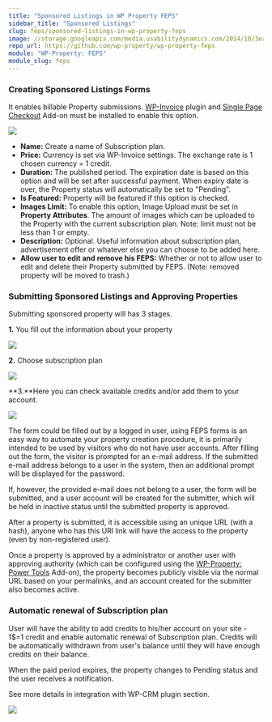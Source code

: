 ```yaml
---
title: "Sponsored Listings in WP Property FEPS"
sidebar_title: "Sponsored Listings"
slug: feps/sponsored-listings-in-wp-property-feps
image: //storage.googleapis.com/media.usabilitydynamics.com/2014/10/3ea55b73-wpproperty-extension-feps-icon-300x300.png
repo_url: https://github.com/wp-property/wp-property-feps
module: "WP-Property: FEPS"
module_slug: feps
---
```


### Creating Sponsored Listings Forms

It enables billable Property submissions. [WP-Invoice](https://www.usabilitydynamics.com/product/wp-invoice) plugin and [Single Page Checkout](https://www.usabilitydynamics.com/product/wp-invoice-single-page-checkout) Add-on must be installed to enable this option.

![](https://storage.googleapis.com/media.usabilitydynamics.com/2014/10/db28449a-wpp.feps_.screen2.png)

*   **Name:** Create a name of Subscription plan.
*   **Price:** Currency is set via WP-Invoice settings. The exchange rate is 1 chosen currency = 1 credit.
*   **Duration:** The published period. The expiration date is based on this option and will be set after successful payment. When expiry date is over, the Property status will automatically be set to "Pending".
*   **Is Featured:** Property will be featured if this option is checked.
*   **Images Limit:** To enable this option, Image Upload must be set in **Property Attributes**. The amount of images which can be uploaded to the Property with the current subscription plan. Note: limit must not be less than 1 or empty.
*   **Description:** Optional. Useful information about subscription plan, advertisement offer or whatever else you can choose to be added here.
*   **Allow user to edit and remove his FEPS:** Whether or not to allow user to edit and delete their Property submitted by FEPS. (Note: removed property will be moved to trash.)





### Submitting Sponsored Listings and Approving Properties

Submitting sponsored property will has 3 stages.

**1.** You fill out the information about your property

![](https://storage.googleapis.com/media.usabilitydynamics.com/2011/10/feps-step1.png)

**2.** Сhoose subscription plan

![](https://storage.googleapis.com/media.usabilitydynamics.com/2011/10/feps-step2.png)

**3.**Here you can check available credits and/or add them to your account.

![](https://storage.googleapis.com/media.usabilitydynamics.com/2011/10/feps-step3.png)

The form could be filled out by a logged in user, using FEPS forms is an easy way to automate your property creation procedure, it is primarily intended to be used by visitors who do not have user accounts. After filling out the form, the visitor is prompted for an e-mail address. If the submitted e-mail address belongs to a user in the system, then an additional prompt will be displayed for the password.

If, however, the provided e-mail does not belong to a user, the form will be submitted, and a user account will be created for the submitter, which will be held in inactive status until the submitted property is approved.

After a property is submitted, it is accessible using an unique URL (with a hash), anyone who has this URl link will have the access to the property (even by non-registered user).

Once a property is approved by a administrator or another user with approving authority (which can be configured using the [WP-Property: Power Tools](https://www.usabilitydynamics.com/product/wp-property-power-tools) Add-on), the property becomes publicly visible via the normal URL based on your permalinks, and an account created for the submitter also becomes active.

### Automatic renewal of Subscription plan

User will have the ability to add credits to his/her account on your site -  1$=1 credit and enable automatic renewal of Subscription plan. Credits will be automatically withdrawn from user's balance until they will have enough credits on their balance.

When the paid period expires, the property changes to Pending status and the user receives a notification.

See more details in integration with WP-CRM plugin section.

![](https://storage.googleapis.com/media.usabilitydynamics.com/2014/10/3c37e8c1-feps-subcriptions.png)